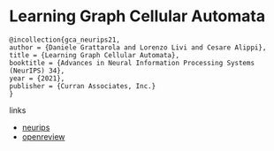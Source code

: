 # Learning Graph Cellular Automata

```
@incollection{gca_neurips21,
author = {Daniele Grattarola and Lorenzo Livi and Cesare Alippi},
title = {Learning Graph Cellular Automata},
booktitle = {Advances in Neural Information Processing Systems (NeurIPS) 34},
year = {2021},
publisher = {Curran Associates, Inc.}
}
```

links
- [neurips](https://neurips.cc/Conferences/2021/ScheduleMultitrack?event=28814)
- [openreview](https://openreview.net/forum?id=H2Vl40HAFSB)
